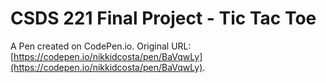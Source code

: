 # CSDS 221 Final Project - Tic Tac Toe

A Pen created on CodePen.io. Original URL: [https://codepen.io/nikkidcosta/pen/BaVqwLy](https://codepen.io/nikkidcosta/pen/BaVqwLy).

